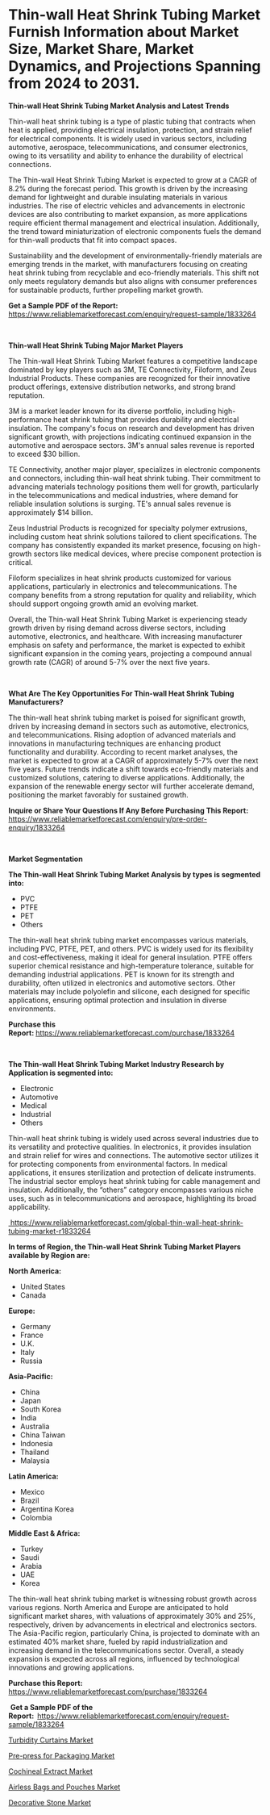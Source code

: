 <p><h1>Thin-wall Heat Shrink Tubing Market Furnish Information about Market Size, Market Share, Market Dynamics, and Projections Spanning from 2024 to 2031.</h1></p><p><strong>Thin-wall Heat Shrink Tubing Market Analysis and Latest Trends</strong></p>
<p><p>Thin-wall heat shrink tubing is a type of plastic tubing that contracts when heat is applied, providing electrical insulation, protection, and strain relief for electrical components. It is widely used in various sectors, including automotive, aerospace, telecommunications, and consumer electronics, owing to its versatility and ability to enhance the durability of electrical connections.</p><p>The Thin-wall Heat Shrink Tubing Market is expected to grow at a CAGR of 8.2% during the forecast period. This growth is driven by the increasing demand for lightweight and durable insulating materials in various industries. The rise of electric vehicles and advancements in electronic devices are also contributing to market expansion, as more applications require efficient thermal management and electrical insulation. Additionally, the trend toward miniaturization of electronic components fuels the demand for thin-wall products that fit into compact spaces.</p><p>Sustainability and the development of environmentally-friendly materials are emerging trends in the market, with manufacturers focusing on creating heat shrink tubing from recyclable and eco-friendly materials. This shift not only meets regulatory demands but also aligns with consumer preferences for sustainable products, further propelling market growth.</p></p>
<p><strong>Get a Sample PDF of the Report:&nbsp;</strong> <a href="https://www.reliablemarketforecast.com/enquiry/request-sample/1833264?utm_campaign=1080&utm_medium=2&utm_source=Github&utm_content=ia&utm_term=17102024&utm_id=thin-wall-heat-shrink-tubing">https://www.reliablemarketforecast.com/enquiry/request-sample/1833264</a></p>
<p>&nbsp;</p>
<p><strong>Thin-wall Heat Shrink Tubing Major Market Players</strong></p>
<p><p>The Thin-wall Heat Shrink Tubing Market features a competitive landscape dominated by key players such as 3M, TE Connectivity, Filoform, and Zeus Industrial Products. These companies are recognized for their innovative product offerings, extensive distribution networks, and strong brand reputation.</p><p>3M is a market leader known for its diverse portfolio, including high-performance heat shrink tubing that provides durability and electrical insulation. The company's focus on research and development has driven significant growth, with projections indicating continued expansion in the automotive and aerospace sectors. 3M's annual sales revenue is reported to exceed $30 billion.</p><p>TE Connectivity, another major player, specializes in electronic components and connectors, including thin-wall heat shrink tubing. Their commitment to advancing materials technology positions them well for growth, particularly in the telecommunications and medical industries, where demand for reliable insulation solutions is surging. TE's annual sales revenue is approximately $14 billion.</p><p>Zeus Industrial Products is recognized for specialty polymer extrusions, including custom heat shrink solutions tailored to client specifications. The company has consistently expanded its market presence, focusing on high-growth sectors like medical devices, where precise component protection is critical.</p><p>Filoform specializes in heat shrink products customized for various applications, particularly in electronics and telecommunications. The company benefits from a strong reputation for quality and reliability, which should support ongoing growth amid an evolving market.</p><p>Overall, the Thin-wall Heat Shrink Tubing Market is experiencing steady growth driven by rising demand across diverse sectors, including automotive, electronics, and healthcare. With increasing manufacturer emphasis on safety and performance, the market is expected to exhibit significant expansion in the coming years, projecting a compound annual growth rate (CAGR) of around 5-7% over the next five years.</p></p>
<p>&nbsp;</p>
<p><strong>What Are The Key Opportunities For Thin-wall Heat Shrink Tubing Manufacturers?</strong></p>
<p><p>The thin-wall heat shrink tubing market is poised for significant growth, driven by increasing demand in sectors such as automotive, electronics, and telecommunications. Rising adoption of advanced materials and innovations in manufacturing techniques are enhancing product functionality and durability. According to recent market analyses, the market is expected to grow at a CAGR of approximately 5-7% over the next five years. Future trends indicate a shift towards eco-friendly materials and customized solutions, catering to diverse applications. Additionally, the expansion of the renewable energy sector will further accelerate demand, positioning the market favorably for sustained growth.</p></p>
<p><strong>Inquire or Share Your Questions If Any Before Purchasing This Report:</strong> <a href="https://www.reliablemarketforecast.com/enquiry/pre-order-enquiry/1833264?utm_campaign=1080&utm_medium=2&utm_source=Github&utm_content=ia&utm_term=17102024&utm_id=thin-wall-heat-shrink-tubing">https://www.reliablemarketforecast.com/enquiry/pre-order-enquiry/1833264</a></p>
<p>&nbsp;</p>
<p><strong>Market Segmentation</strong></p>
<p><strong>The Thin-wall Heat Shrink Tubing Market Analysis by types is segmented into:</strong></p>
<p><ul><li>PVC</li><li>PTFE</li><li>PET</li><li>Others</li></ul></p>
<p><p>The thin-wall heat shrink tubing market encompasses various materials, including PVC, PTFE, PET, and others. PVC is widely used for its flexibility and cost-effectiveness, making it ideal for general insulation. PTFE offers superior chemical resistance and high-temperature tolerance, suitable for demanding industrial applications. PET is known for its strength and durability, often utilized in electronics and automotive sectors. Other materials may include polyolefin and silicone, each designed for specific applications, ensuring optimal protection and insulation in diverse environments.</p></p>
<p><strong>Purchase this Report:&nbsp;</strong><a href="https://www.reliablemarketforecast.com/purchase/1833264?utm_campaign=1080&utm_medium=2&utm_source=Github&utm_content=ia&utm_term=17102024&utm_id=thin-wall-heat-shrink-tubing">https://www.reliablemarketforecast.com/purchase/1833264</a></p>
<p>&nbsp;</p>
<p><strong>The Thin-wall Heat Shrink Tubing Market Industry Research by Application is segmented into:</strong></p>
<p><ul><li>Electronic</li><li>Automotive</li><li>Medical</li><li>Industrial</li><li>Others</li></ul></p>
<p><p>Thin-wall heat shrink tubing is widely used across several industries due to its versatility and protective qualities. In electronics, it provides insulation and strain relief for wires and connections. The automotive sector utilizes it for protecting components from environmental factors. In medical applications, it ensures sterilization and protection of delicate instruments. The industrial sector employs heat shrink tubing for cable management and insulation. Additionally, the “others” category encompasses various niche uses, such as in telecommunications and aerospace, highlighting its broad applicability.</p></p>
<p><a href="https://www.reliablemarketforecast.com/global-thin-wall-heat-shrink-tubing-market-r1833264?utm_campaign=1080&utm_medium=2&utm_source=Github&utm_content=ia&utm_term=17102024&utm_id=thin-wall-heat-shrink-tubing">&nbsp;https://www.reliablemarketforecast.com/global-thin-wall-heat-shrink-tubing-market-r1833264</a></p>
<p><strong>In terms of Region, the Thin-wall Heat Shrink Tubing Market Players available by Region are:</strong></p>
<p>
    <p> <strong> North America: </strong>
        <ul>
            <li>United States</li>
            <li>Canada</li>
        </ul>
        </p> 
    <p> <strong> Europe: </strong>
        <ul>
            <li>Germany</li>
            <li>France</li>
            <li>U.K.</li>
            <li>Italy</li>
            <li>Russia</li>
        </ul>
        </p> 
    <p> <strong> Asia-Pacific: </strong>
        <ul>
            <li>China</li>
            <li>Japan</li>
            <li>South Korea</li>
            <li>India</li>
            <li>Australia</li>
            <li>China Taiwan</li>
            <li>Indonesia</li>
            <li>Thailand</li>
            <li>Malaysia</li>
        </ul>
        </p> 
    <p> <strong> Latin America: </strong>
        <ul>
            <li>Mexico</li>
            <li>Brazil</li>
            <li>Argentina Korea</li>
            <li>Colombia</li>
        </ul>
        </p> 
    <p> <strong> Middle East & Africa: </strong>
        <ul>
            <li>Turkey</li>
            <li>Saudi</li>
            <li>Arabia</li>
            <li>UAE</li>
            <li>Korea</li>
        </ul>
    </p>
    </p>
<p><p>The thin-wall heat shrink tubing market is witnessing robust growth across various regions. North America and Europe are anticipated to hold significant market shares, with valuations of approximately 30% and 25%, respectively, driven by advancements in electrical and electronics sectors. The Asia-Pacific region, particularly China, is projected to dominate with an estimated 40% market share, fueled by rapid industrialization and increasing demand in the telecommunications sector. Overall, a steady expansion is expected across all regions, influenced by technological innovations and growing applications.</p></p>
<p><strong>Purchase this Report: </strong><a href="https://www.reliablemarketforecast.com/purchase/1833264?utm_campaign=1080&utm_medium=2&utm_source=Github&utm_content=ia&utm_term=17102024&utm_id=thin-wall-heat-shrink-tubing">https://www.reliablemarketforecast.com/purchase/1833264</a></p>
<p>&nbsp;<strong>Get a Sample PDF of the Report:&nbsp;&nbsp;</strong><a href="https://www.reliablemarketforecast.com/enquiry/request-sample/1833264?utm_campaign=1080&utm_medium=2&utm_source=Github&utm_content=ia&utm_term=17102024&utm_id=thin-wall-heat-shrink-tubing">https://www.reliablemarketforecast.com/enquiry/request-sample/1833264</a></p>
<p><strong></strong></p>
<p><p><a href="https://issuu.com/reportprime-2/docs/turbidity-curtains-market-size-2030_a5463c6dcc2575?utm_campaign=1080&utm_medium=2&utm_source=Github&utm_content=ia&utm_term=17102024&utm_id=thin-wall-heat-shrink-tubing">Turbidity Curtains Market</a></p><p><a href="https://github.com/danyelltzmol/Market-Research-Report-List-1/blob/main/pre-press-for-packaging-market.md?utm_campaign=1080&utm_medium=2&utm_source=Github&utm_content=ia&utm_term=17102024&utm_id=thin-wall-heat-shrink-tubing">Pre-press for Packaging Market</a></p><p><a href="https://www.linkedin.com/pulse/cochineal-extract-market-analysis-product-segmentation-regional-gtoze?utm_campaign=1080&utm_medium=2&utm_source=Github&utm_content=ia&utm_term=17102024&utm_id=thin-wall-heat-shrink-tubing">Cochineal Extract Market</a></p><p><a href="https://github.com/shebaharrifx/Market-Research-Report-List-1/blob/main/airless-bags-and-pouches-market.md?utm_campaign=1080&utm_medium=2&utm_source=Github&utm_content=ia&utm_term=17102024&utm_id=thin-wall-heat-shrink-tubing">Airless Bags and Pouches Market</a></p><p><a href="https://www.linkedin.com/pulse/global-decorative-stone-market-trends-insights-growth-opportunities-urjre?utm_campaign=1080&utm_medium=2&utm_source=Github&utm_content=ia&utm_term=17102024&utm_id=thin-wall-heat-shrink-tubing">Decorative Stone Market</a></p></p>